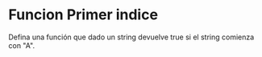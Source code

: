 # Funcion Primer indice

Defina una función que dado un string devuelve true si el string comienza con "A".
